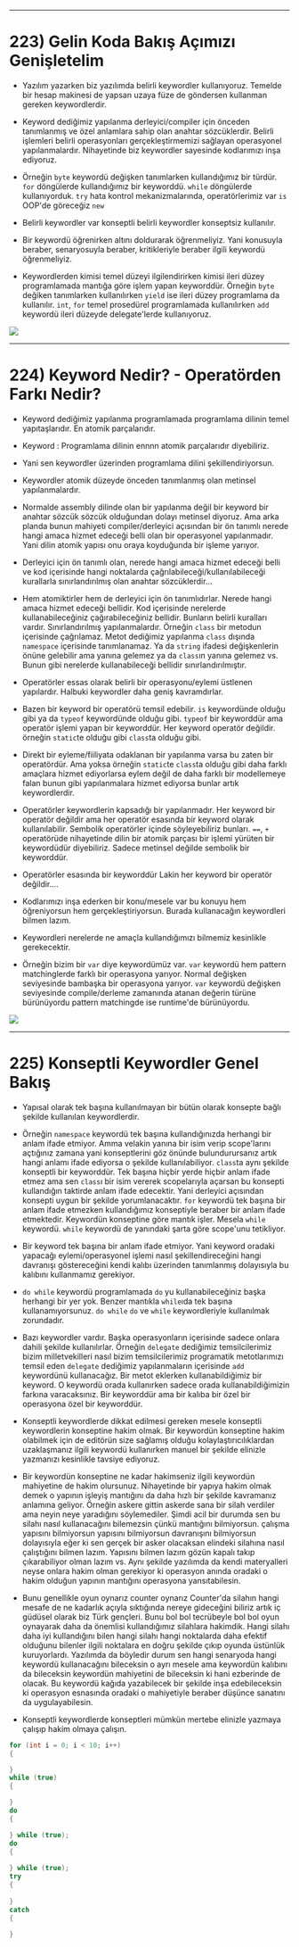 ***
# 223) Gelin Koda Bakış Açımızı Genişletelim
- Yazılım yazarken biz yazılımda belirli keywordler kullanıyoruz. Temelde bir hesap makinesi de yapsan uzaya füze de göndersen kullanman gereken keywordlerdir.

- Keyword dediğimiz yapılanma derleyici/compiler için önceden tanımlanmış ve özel anlamlara sahip olan anahtar sözcüklerdir. Belirli işlemleri belirli operasyonları gerçekleştirmemizi sağlayan operasyonel yapılanmalardır. Nihayetinde biz keywordler sayesinde kodlarımızı inşa ediyoruz.

- Örneğin `byte` keywordü değişken tanımlarken kullandığımız bir türdür. `for` döngülerde kullandığımız bir keyworddü. `while` döngülerde kullanıyorduk. `try` hata kontrol mekanizmalarında, operatörlerimiz var `is` OOP'de göreceğiz `new`

- Belirli keywordler var konseptli belirli keywordler konseptsiz kullanılır.

- Bir keywordü öğrenirken altını doldurarak öğrenmeliyiz. Yani konusuyla beraber, senaryosuyla beraber, kritikleriyle beraber ilgili keywordü öğrenmeliyiz.

- Keywordlerden kimisi temel düzeyi ilgilendirirken kimisi ileri düzey programlamada mantığa göre işlem yapan keyworddür. Örneğin `byte` değiken tanımlarken kullanılırken `yield` ise ileri düzey programlama da kullanılır. `int`, `for` temel prosedürel programlamada kullanılırken `add` keywordü ileri düzeyde delegate'lerde kullanıyoruz.

<img src="1.png" width ="auto">

***
# 224) Keyword Nedir? - Operatörden Farkı Nedir?
- Keyword dediğimiz yapılanma programlamada programlama dilinin temel yapıtaşlarıdır. En atomik parçalarıdır.

- Keyword : Programlama dilinin ennnn atomik parçalarıdır diyebiliriz.

- Yani sen keywordler üzerinden programlama dilini şekillendiriyorsun.

- Keywordler atomik düzeyde önceden tanımlanmış olan metinsel yapılanmalardır. 

- Normalde assembly dilinde olan bir yapılanma değil bir keyword bir anahtar sözcük sözcük olduğundan dolayı metinsel diyoruz. Ama arka planda bunun mahiyeti compiler/derleyici açısından bir ön tanımlı nerede hangi amaca hizmet edeceği belli olan bir operasyonel yapılanmadır. Yani dilin atomik yapısı onu oraya koyduğunda bir işleme yarıyor.

- Derleyici için ön tanımlı olan, nerede hangi amaca hizmet edeceği belli ve kod içerisinde hangi noktalarda çağrılabileceği/kullanılabileceği kurallarla sınırlandırılmış olan anahtar sözcüklerdir...

- Hem atomiktirler hem de derleyici için ön tanımlıdırlar. Nerede hangi amaca hizmet edeceği bellidir. Kod içerisinde nerelerde kullanabileceğiniz çağırabileceğiniz bellidir. Bunların belirli kuralları vardır. Sınırlandırılmış yapılanmalardır. Örneğin `class` bir metodun içerisinde çağrılamaz. Metot dediğimiz yapılanma `class` dışında `namespace` içerisinde tanımlanamaz. Ya da `string` ifadesi değişkenlerin önüne gelebilir ama yanına gelemez ya da `class`ın yanına gelemez vs. Bunun gibi nerelerde kullanabileceği bellidir sınırlandırılmıştır.

- Operatörler essas olarak belirli bir operasyonu/eylemi üstlenen yapılardır. Halbuki keywordler daha geniş kavramdırlar.

- Bazen bir keyword bir operatörü temsil edebilir. `is` keywordünde olduğu gibi ya da `typeof` keywordünde olduğu gibi. `typeof` bir keyworddür ama operatör işlemi yapan bir keyworddür. Her keyword operatör değildir. örneğin `static`te olduğu gibi `class`ta olduğu gibi.
 
- Direkt bir eyleme/fiiliyata odaklanan bir yapılanma varsa bu zaten bir operatördür. Ama yoksa örneğin `static`te `class`ta olduğu gibi daha farklı amaçlara hizmet ediyorlarsa eylem değil de daha farklı bir modellemeye falan bunun gibi yapılanmalara hizmet ediyorsa bunlar artık keywordlerdir.

- Operatörler keywordlerin kapsadığı bir yapılanmadır. Her keyword bir operatör değildir ama her operatör esasında bir keyword olarak kullanılabilir. Sembolik operatörler içinde söyleyebiliriz bunları. `==`, `+` operatörüde nihayetinde dilin bir atomik parçası bir işlemi yürüten bir keywordüdür diyebiliriz. Sadece metinsel değilde sembolik bir keyworddür.

- Operatörler esasında bir keyworddür Lakin her keyword bir operatör değildir....

- Kodlarımızı inşa ederken bir konu/mesele var bu konuyu hem öğreniyorsun hem gerçekleştiriyorsun. Burada kullanacağın keywordleri bilmen lazım.

- Keywordleri nerelerde ne amaçla kullandığımızı bilmemiz kesinlikle gerekecektir. 

- Örneğin bizim bir `var` diye keywordümüz var. `var` keywordü hem pattern matchinglerde farklı bir operasyona yarıyor. Normal değişken seviyesinde bambaşka bir operasyona yarıyor. `var` keywordü değişken seviyesinde compile/derleme zamanında atanan değerin türüne bürünüyordu pattern matchingde ise runtime'de bürünüyordu.

<img src="2.png" width ="auto">

***
# 225) Konseptli Keywordler Genel Bakış
- Yapısal olarak tek başına kullanılmayan bir bütün olarak konsepte bağlı şekilde kullanılan keywordlerdir.

- Örneğin `namespace` keywordü tek başına kullandığınızda herhangi bir anlam ifade etmiyor. Amma velakin yanına bir isim verip scope'larını açtığınız zamana yani konseptlerini göz önünde bulundurursanız artık hangi anlamı ifade ediyorsa o şekilde kullanılabiliyor. `class`ta aynı şekilde konseptli bir keyworddür. Tek başına hiçbir yerde hiçbir anlam ifade etmez ama sen `class`ı bir isim vererek scopelarıyla açarsan bu konsepti kullandığın taktirde anlam ifade edecektir. Yani derleyici açısından konsepti uygun bir şekilde yorumlanacaktır. `for` keywordü tek başına bir anlam ifade etmezken kullandığımız konseptiyle beraber bir anlam ifade etmektedir. Keywordün konseptine göre mantık işler. Mesela `while` keywordü. `while` keywordü de yanındaki şarta göre scope'unu tetikliyor. 
 
- Bir keyword tek başına bir anlam ifade etmiyor. Yani keyword oradaki yapacağı eylemi/operasyonel işlemi nasıl şekillendireceğini hangi davranışı göstereceğini kendi kalıbı üzerinden tanımlanmış dolayısıyla bu kalıbını kullanmamız gerekiyor.

- `do while` keywordü programlamada `do` yu kullanabileceğiniz başka herhangi bir yer yok. Benzer mantıkla `while`ıda tek başına kullanamıyorsunuz. `do while` `do` ve `while` keywordleriyle kullanılmak zorundadır.

- Bazı keywordler vardır. Başka operasyonların içerisinde sadece onlara dahili şekilde kullanılırlar. Örneğin `delegate` dediğimiz temsilcilerimiz bizim milletvekilleri nasıl bizim temsilcilerimiz programatik metotlarımızı temsil eden `delegate` dediğimiz yapılanmaların içerisinde `add` keywordünü kullanacağız. Bir metot eklerken kullanabildiğimiz bir keyword. O keywordü orada kullanırken sadece orada kullanabildiğimizin farkına varacaksınız. Bir keyworddür ama bir kalıba bir özel bir operasyona özel bir keyworddür.

- Konseptli keywordlerde dikkat edilmesi gereken mesele konseptli keywordlerin konseptine hakim olmak. Bir keywordün konseptine hakim olabilmek için de editörün size sağlamış olduğu kolaylaştırıcılıklardan uzaklaşmanız ilgili keywordü kullanırken manuel bir şekilde elinizle yazmanızı kesinlikle tavsiye ediyoruz. 

- Bir keywordün konseptine ne kadar hakimseniz ilgili keywordün mahiyetine de hakim olursunuz. Nihayetinde bir yapıya hakim olmak demek o yapının işleyiş mantığını da daha hızlı bir şekilde kavramanız anlamına geliyor. Örneğin askere gittin askerde sana bir silah verdiler ama neyin neye yaradığını söylemediler. Şimdi acil bir durumda sen bu silahı nasıl kullanacağını bilemezsin çünkü mantığını bilmiyorsun. çalışma yapısını bilmiyorsun yapısını bilmiyorsun davranışını bilmiyorsun dolayısıyla eğer ki sen gerçek bir asker olacaksan elindeki silahına nasıl çalıştığını bilmen lazım. Yapısını bilmen lazım gözün kapalı takıp çıkarabiliyor olman lazım vs. Aynı şekilde yazılımda da kendi materyalleri neyse onlara hakim olman gerekiyor ki operasyon anında oradaki o hakim olduğun yapının mantığını operasyona yansıtabilesin. 

- Bunu genellikle oyun oynarız counter oynarız Counter'da silahın hangi mesafe de ne kadarlık açıyla sıktığında nereye gideceğini biliriz artık iç güdüsel olarak biz Türk gençleri. Bunu bol bol tecrübeyle bol bol oyun oynayarak daha da önemlisi kullandığımız silahlara hakimdik. Hangi silahı daha iyi kullandığını bilen hangi silahı hangi noktalarda daha efektif olduğunu bilenler ilgili noktalara en doğru şekilde çıkıp oyunda üstünlük kuruyorlardı. Yazılımda da böyledir durum sen hangi senaryoda hangi keywordü kullanacağını bileceksin o ayrı mesele ama keywordün kalıbını da bileceksin keywordün mahiyetini de bileceksin ki hani ezberinde de olacak. Bu keywordü kağıda yazabilecek bir şekilde inşa edebileceksin ki operasyon esnasında oradaki o mahiyetiyle beraber düşünce sanatını da uygulayabilesin.

- Konseptli keywordlerde konseptleri mümkün mertebe elinizle yazmaya çalışıp hakim olmaya çalışın.

```C#
for (int i = 0; i < 10; i++)
{

}
while (true)
{

}
do
{

} while (true);
do
{
    
} while (true);
try
{
    
}
catch 
{
    
}
        
```